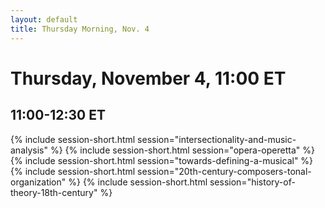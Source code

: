 ```yaml
---
layout: default
title: Thursday Morning, Nov. 4
---
```


# Thursday, November 4, 11:00 ET

## 11:00-12:30 ET
{% include session-short.html session="intersectionality-and-music-analysis" %}
{% include session-short.html session="opera-operetta" %}
{% include session-short.html session="towards-defining-a-musical" %}
{% include session-short.html session="20th-century-composers-tonal-organization" %}
{% include session-short.html session="history-of-theory-18th-century" %}

